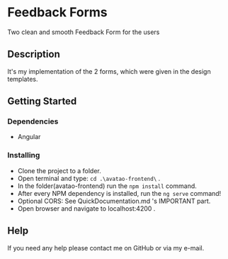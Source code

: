 # Feedback Forms

Two clean and smooth Feedback Form for the users

## Description

It's my implementation of the 2 forms, which were given in the design templates.


## Getting Started
### Dependencies

- Angular

### Installing

* Clone the project to a folder.
* Open terminal and type: ``` cd .\avatao-frontend\ ``` .
* In the folder(avatao-frontend) run the ``` npm install ``` command.
* After every NPM dependency is installed, run the ``` ng serve ``` command!
* Optional CORS: See QuickDocumentation.md 's IMPORTANT part.
* Open browser and navigate to localhost:4200 .



## Help

If you need any help please contact me on GitHub or via my e-mail.
